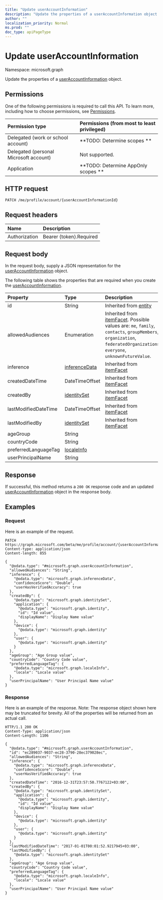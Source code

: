 ```yaml
---
title: "Update userAccountInformation"
description: "Update the properties of a userAccountInformation object."
author: ""
localization_priority: Normal
ms.prod: ""
doc_type: apiPageType
---
```


# Update userAccountInformation

Namespace: microsoft.graph

Update the properties of a [userAccountInformation](../resources/useraccountinformation.md) object.

## Permissions
One of the following permissions is required to call this API. To learn more, including how to choose permissions, see [Permissions](/concepts/permissions-reference.md).

|Permission type|Permissions (from most to least privileged)|
|:---|:---|
|Delegated (work or school account)|**TODO: Determine scopes **|
|Delegated (personal Microsoft account)|Not supported.|
|Application|**TODO: Determine AppOnly scopes **|

## HTTP request
<!-- {
  "blockType": "ignored"
}
-->
``` http
PATCH /me/profile/account/{userAccountInformationId}
```

## Request headers
|Name|Description|
|:---|:---|
|Authorization|Bearer {token}.Required|

## Request body
In the request body, supply a JSON representation for the [userAccountInformation](../resources/useraccountinformation.md) object.

The following table shows the properties that are required when you create the [userAccountInformation](../resources/useraccountinformation.md).

|Property|Type|Description|
|:---|:---|:---|
|id|String| Inherited from [entity](../resources/entity.md)|
|allowedAudiences|Enumeration| Inherited from [itemFacet](../resources/itemfacet.md). Possible values are: `me`, `family`, `contacts`, `groupMembers`, `organization`, `federatedOrganizations`, `everyone`, `unknownFutureValue`.|
|inference|[inferenceData](../resources/inferencedata.md)| Inherited from [itemFacet](../resources/itemfacet.md)|
|createdDateTime|DateTimeOffset| Inherited from [itemFacet](../resources/itemfacet.md)|
|createdBy|[identitySet](../resources/identityset.md)| Inherited from [itemFacet](../resources/itemfacet.md)|
|lastModifiedDateTime|DateTimeOffset| Inherited from [itemFacet](../resources/itemfacet.md)|
|lastModifiedBy|[identitySet](../resources/identityset.md)| Inherited from [itemFacet](../resources/itemfacet.md)|
|ageGroup|String||
|countryCode|String||
|preferredLanguageTag|[localeInfo](../resources/localeinfo.md)||
|userPrincipalName|String||



## Response
If successful, this method returns a `200 OK` response code and an updated [userAccountInformation](../resources/useraccountinformation.md) object in the response body.

## Examples

### Request
Here is an example of the request.
<!-- {
  "blockType": "request",
  "name": "update_useraccountinformation"
}
-->
``` http
PATCH https://graph.microsoft.com/beta/me/profile/account/{userAccountInformationId}
Content-type: application/json
Content-length: 855

{
  "@odata.type": "#microsoft.graph.userAccountInformation",
  "allowedAudiences": "String",
  "inference": {
    "@odata.type": "microsoft.graph.inferenceData",
    "confidenceScore": "Double",
    "userHasVerifiedAccuracy": true
  },
  "createdBy": {
    "@odata.type": "microsoft.graph.identitySet",
    "application": {
      "@odata.type": "microsoft.graph.identity",
      "id": "Id value",
      "displayName": "Display Name value"
    },
    "device": {
      "@odata.type": "microsoft.graph.identity"
    },
    "user": {
      "@odata.type": "microsoft.graph.identity"
    }
  },
  "ageGroup": "Age Group value",
  "countryCode": "Country Code value",
  "preferredLanguageTag": {
    "@odata.type": "microsoft.graph.localeInfo",
    "locale": "Locale value"
  },
  "userPrincipalName": "User Principal Name value"
}
```

### Response
Here is an example of the response. Note: The response object shown here may be truncated for brevity. All of the properties will be returned from an actual call.
<!-- {
  "blockType": "response",
  "truncated": true
}
-->
``` http
HTTP/1.1 200 OK
Content-Type: application/json
Content-Length: 1106

{
  "@odata.type": "#microsoft.graph.userAccountInformation",
  "id": "ec289037-9037-ec28-3790-28ec379028ec",
  "allowedAudiences": "String",
  "inference": {
    "@odata.type": "microsoft.graph.inferenceData",
    "confidenceScore": "Double",
    "userHasVerifiedAccuracy": true
  },
  "createdDateTime": "2016-12-31T23:57:50.7767122+03:00",
  "createdBy": {
    "@odata.type": "microsoft.graph.identitySet",
    "application": {
      "@odata.type": "microsoft.graph.identity",
      "id": "Id value",
      "displayName": "Display Name value"
    },
    "device": {
      "@odata.type": "microsoft.graph.identity"
    },
    "user": {
      "@odata.type": "microsoft.graph.identity"
    }
  },
  "lastModifiedDateTime": "2017-01-01T00:01:52.9217945+03:00",
  "lastModifiedBy": {
    "@odata.type": "microsoft.graph.identitySet"
  },
  "ageGroup": "Age Group value",
  "countryCode": "Country Code value",
  "preferredLanguageTag": {
    "@odata.type": "microsoft.graph.localeInfo",
    "locale": "Locale value"
  },
  "userPrincipalName": "User Principal Name value"
}
```

